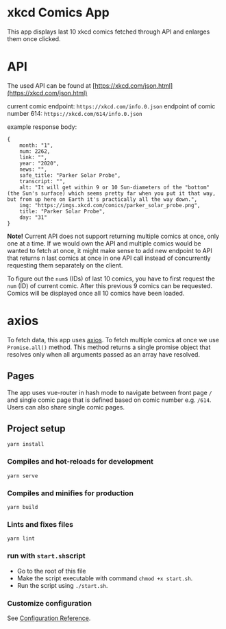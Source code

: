 # xkcd Comics App

This app displays last 10 xkcd comics fetched through API and enlarges them once clicked.

# API

The used API can be found at [https://xkcd.com/json.html](https://xkcd.com/json.html)

current comic endpoint: `https://xkcd.com/info.0.json`
endpoint of comic number 614: `https://xkcd.com/614/info.0.json`

example response body:

```
{
    month: "1",
    num: 2262,
    link: "",
    year: "2020",
    news: "",
    safe_title: "Parker Solar Probe",
    transcript: "",
    alt: "It will get within 9 or 10 Sun-diameters of the "bottom" (the Sun's surface) which seems pretty far when you put it that way, but from up here on Earth it's practically all the way down.",
    img: "https://imgs.xkcd.com/comics/parker_solar_probe.png",
    title: "Parker Solar Probe",
    day: "31"
}
```

**Note!** Current API does not support returning multiple comics at once, only one at a time. If we would own the API and multiple comics would be wanted to fetch at once, it might make sense to add new endpoint to API that returns n last comics at once in one API call instead of concurrently requesting them separately on the client.

To figure out the `num`s (IDs) of last 10 comics, you have to first request the `num` (ID) of current comic. After this previous 9 comics can be requested. Comics will be displayed once all 10 comics have been loaded.

# axios

To fetch data, this app uses [axios](https://github.com/axios/axios). To fetch multiple comics at once we use `Promise.all()` method. This method returns a single promise object that resolves only when all arguments passed as an array have resolved.

## Pages

The app uses vue-router in hash mode to navigate between front page `/` and single comic page that is defined based on comic number e.g. `/614`. Users can also share single comic pages.

## Project setup

```
yarn install
```

### Compiles and hot-reloads for development

```
yarn serve
```

### Compiles and minifies for production

```
yarn build
```

### Lints and fixes files

```
yarn lint
```

### run with `start.sh`script

- Go to the root of this file
- Make the script executable with command `chmod +x start.sh`.
- Run the script using `./start.sh`.

### Customize configuration

See [Configuration Reference](https://cli.vuejs.org/config/).
